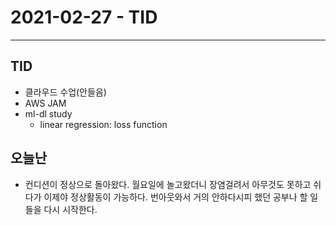 # 2021-02-27 - TID

---

## TID

-   클라우드 수업(안들음)
-   AWS JAM
-   ml-dl study
    -   linear regression: loss function

## 오늘난

-   컨디션이 정상으로 돌아왔다. 월요일에 놀고왔더니 장염걸려서 아무것도 못하고 쉬다가 이제야 정상활동이 가능하다. 번아웃와서 거의 안하다시피 했던 공부나 할 일들을 다시 시작한다.
